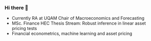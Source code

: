 ### Hi there 👋

- Currently RA at UQAM Chair of Macroeconomics and Forecasting
- MSc. Finance HEC Thesis Stream: Robust inference in linear asset pricing tests
- Financial econometrics, machine learning and asset pricing
